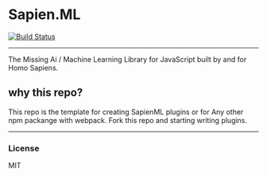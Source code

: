# Sapien.ML
[![Build Status](https://travis-ci.org/SapienML/layers.svg?branch=master)](https://travis-ci.org/SapienML/layers)

---
The Missing Ai / Machine Learning Library for JavaScript built by and for Homo Sapiens.

## why this repo?
This repo is the template for creating SapienML plugins or for Any other npm packange with webpack. Fork this repo and starting writing plugins.

---
### License
MIT
